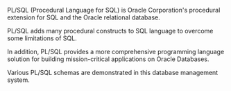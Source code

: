 PL/SQL (Procedural Language for SQL) is Oracle Corporation's procedural extension for SQL and the Oracle relational database.

PL/SQL adds many procedural constructs to SQL language to overcome some limitations of SQL.

In addition, PL/SQL provides a more comprehensive programming language solution for building mission-critical applications on Oracle Databases.

Various PL/SQL schemas are demonstrated in this database management system.
